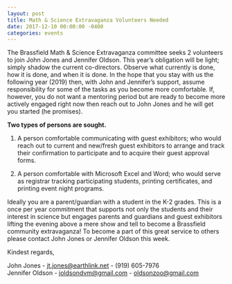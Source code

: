 ```yaml
---
layout: post
title: Math & Science Extravaganza Volunteers Needed
date: 2017-12-10 00:00:00 -0400
categories: events
---
```

The Brassfield Math & Science Extravaganza committee seeks 2 volunteers to join John Jones and Jennifer Oldson. This year’s obligation will be light; simply shadow the current co-directors. Observe what currently is done, how it is done, and when it is done. In the hope that you stay with us the following year (2019) then, with John and Jennifer’s support, assume responsibility for some of the tasks as you become more comfortable. If, however, you do not want a mentoring period but are ready to become more actively engaged right now then reach out to John Jones and he will get you started (he promises). 

**Two types of persons are sought.**
1. A person comfortable communicating with guest exhibitors; who would reach out to current and new/fresh guest exhibitors to arrange and track their confirmation to participate and to acquire their guest approval forms.

2. A person comfortable with Microsoft Excel and Word; who would serve as registrar tracking participating students, printing certificates, and printing event night programs.

Ideally you are a parent/guardian with a student in the K-2 grades.  This is a once per year commitment that supports not only the students and their interest in science but engages parents and guardians and guest exhibitors lifting the evening above a mere show and tell to become a Brassfield community extravaganza! To become a part of this great service to others please contact John Jones or Jennifer Oldson this week. 

Kindest regards, 

John Jones - [jt.jones@earthlink.net](jt.jones@earthlink.net) - (919) 605-7976   
Jennifer Oldson - [joldsondvm@gmail.com](joldsondvm@gmail.com) - [oldsonzoo@gmail.com](oldsonzoo@gmail.com)

